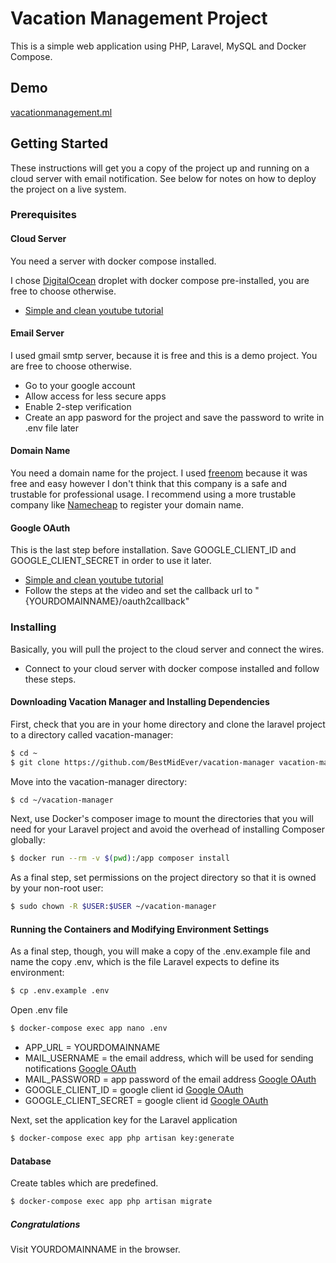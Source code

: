 # Vacation Management Project

This is a simple web application using PHP, Laravel, MySQL and Docker Compose.

## Demo

[vacationmanagement.ml](http://vacationmanagement.ml/)

## Getting Started

These instructions will get you a copy of the project up and running on a cloud server with email notification. See below for notes on how to deploy the project on a live system.

### Prerequisites

#### Cloud Server

You need a server with docker compose installed.

I chose [DigitalOcean](https://m.do.co/c/3a4b7d44cada) droplet with docker compose pre-installed, you are free to choose otherwise.

* [Simple and clean youtube tutorial](https://www.youtube.com/watch?v=f7hCzwYBIXc)

#### Email Server

I used gmail smtp server, because it is free and this is a demo project. You are free to choose otherwise.

* Go to your google account
* Allow access for less secure apps
* Enable 2-step verification
* Create an app pasword for the project and save the password to write in .env file later

#### Domain Name

You need a domain name for the project. I used [freenom](https://www.freenom.com/) because it was free and easy however I don't think that this company is a safe and trustable for professional usage. I recommend using a more trustable company like [Namecheap](https://www.namecheap.com/) to register your domain name.

#### Google OAuth

This is the last step before installation. Save GOOGLE_CLIENT_ID and GOOGLE_CLIENT_SECRET in order to use it later.

* [Simple and clean youtube tutorial](https://www.youtube.com/watch?v=l5nxzSVlxKc)
* Follow the steps at the video and set the callback url to "{YOURDOMAINNAME}/oauth2callback"

### Installing

Basically, you will pull the project to the cloud server and connect the wires.
* Connect to your cloud server with docker compose installed and follow these steps.

#### Downloading Vacation Manager and Installing Dependencies

First, check that you are in your home directory and clone the laravel project to a directory called vacation-manager:

```bash
$ cd ~
$ git clone https://github.com/BestMidEver/vacation-manager vacation-manager
```

Move into the vacation-manager directory:

```bash
$ cd ~/vacation-manager
```

Next, use Docker's composer image to mount the directories that you will need for your Laravel project and avoid the overhead of installing Composer globally:

```bash
$ docker run --rm -v $(pwd):/app composer install

```

As a final step, set permissions on the project directory so that it is owned by your non-root user:

```bash
$ sudo chown -R $USER:$USER ~/vacation-manager
```

#### Running the Containers and Modifying Environment Settings

As a final step, though, you will make a copy of the .env.example file and name the copy .env, which is the file Laravel expects to define its environment:

```bash
$ cp .env.example .env
```

Open .env file

```bash
$ docker-compose exec app nano .env
```

* APP_URL = YOURDOMAINNAME
* MAIL_USERNAME = the email address, which will be used for sending notifications [Google OAuth](https://github.com/BestMidEver/vacation-manager#email-server)
* MAIL_PASSWORD = app password of the email address [Google OAuth](https://github.com/BestMidEver/vacation-manager#email-server)
* GOOGLE_CLIENT_ID = google client id [Google OAuth](https://github.com/BestMidEver/vacation-manager#google-oauth)
* GOOGLE_CLIENT_SECRET = google client id [Google OAuth](https://github.com/BestMidEver/vacation-manager#google-oauth)

Next, set the application key for the Laravel application

```bash
$ docker-compose exec app php artisan key:generate
```

#### Database

Create tables which are predefined.

```bash
$ docker-compose exec app php artisan migrate
```

##### Congratulations

Visit YOURDOMAINNAME in the browser.